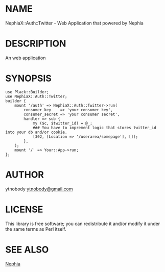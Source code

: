 # NAME

NephiaX::Auth::Twitter - Web Application that powered by Nephia

# DESCRIPTION

An web application

# SYNOPSIS

    use Plack::Builder;
    use NephiaX::Auth::Twitter;
    builder {
        mount '/auth' => NephiaX::Auth::Twitter->run(
            consumer_key    => 'your consumer key',
            consumer_secret => 'your consumer secret',
            handler => sub {
                my ($c, $twitter_id) = @_;
                ### You have to imprement logic that stores twitter_id into your db and/or cookie.
                [302, [Location => '/userarea/somepage'], []];
            },
        );
        mount '/' => Your::App->run;
    };

# AUTHOR

ytnobody <ytnobody@gmail.com>

# LICENSE

This library is free software; you can redistribute it and/or modify
it under the same terms as Perl itself.

# SEE ALSO

[Nephia](http://search.cpan.org/perldoc?Nephia)
